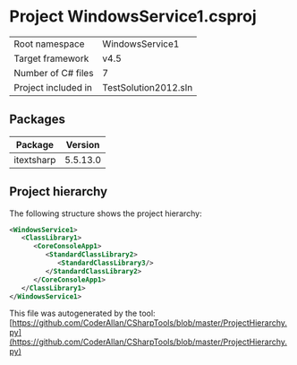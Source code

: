 # Project WindowsService1.csproj

| | |
|-|-|
|Root namespace|WindowsService1|
|Target framework| v4.5|
|Number of C# files|7|
|Project included in|TestSolution2012.sln|

## Packages

|Package|Version|
|-|-|
|itextsharp|5.5.13.0|

## Project hierarchy

The following structure shows the project hierarchy:

```xml
<WindowsService1>
   <ClassLibrary1>
      <CoreConsoleApp1>
         <StandardClassLibrary2>
            <StandardClassLibrary3/>
         </StandardClassLibrary2>
      </CoreConsoleApp1>
   </ClassLibrary1>
</WindowsService1>
```

This file was autogenerated by the tool: [https://github.com/CoderAllan/CSharpTools/blob/master/ProjectHierarchy.py](https://github.com/CoderAllan/CSharpTools/blob/master/ProjectHierarchy.py)